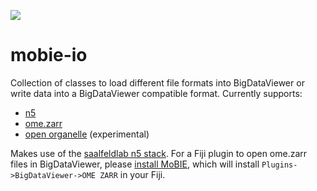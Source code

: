 [![](https://github.com/mobie/bigdataviewer-imageloader/actions/workflows/build-main.yml/badge.svg)](https://github.com/mobie/bigdataviewer-imageloader/actions/workflows/build-main.yml)



# mobie-io

Collection of classes to load different file formats into BigDataViewer or write data into a BigDataViewer compatible format.
Currently supports:
- [n5](https://github.com/saalfeldlab/n5)
- [ome.zarr](https://ngff.openmicroscopy.org/latest/)
- [open organelle](https://openorganelle.janelia.org/) (experimental)

Makes use of the [saalfeldlab n5 stack](https://github.com/saalfeldlab).
For a Fiji plugin to open ome.zarr files in BigDataViewer, please [install MoBIE](https://github.com/mobie/mobie-viewer-fiji#install), which will install `Plugins->BigDataViewer->OME ZARR` in your Fiji.

